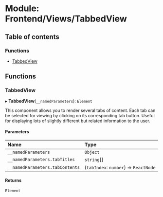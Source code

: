 # Module: Frontend/Views/TabbedView

## Table of contents

### Functions

- [TabbedView](Frontend_Views_TabbedView.md#tabbedview)

## Functions

### TabbedView

▸ **TabbedView**(`__namedParameters`): `Element`

This component allows you to render several tabs of content. Each tab can be selected for viewing
by clicking on its corresponding tab button. Useful for displaying lots of slightly different but
related information to the user.

#### Parameters

| Name                            | Type                                  |
| :------------------------------ | :------------------------------------ |
| `__namedParameters`             | `Object`                              |
| `__namedParameters.tabTitles`   | `string`[]                            |
| `__namedParameters.tabContents` | (`tabIndex`: `number`) => `ReactNode` |

#### Returns

`Element`
